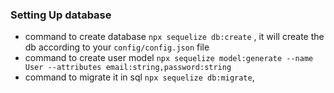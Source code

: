### Setting Up database

- command to create database `npx sequelize db:create` , it will create the db according to your `config/config.json` file
- command to create user model `npx sequelize model:generate --name User --attributes email:string,password:string`
- command to migrate it in sql `npx sequelize db:migrate`,
